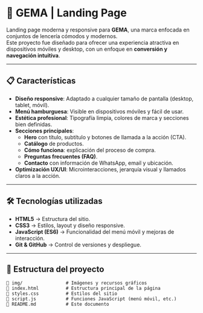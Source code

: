 # 🌸 GEMA | Landing Page

Landing page moderna y responsive para **GEMA**, una marca enfocada en conjuntos de lencería cómodos y modernos.  
Este proyecto fue diseñado para ofrecer una experiencia atractiva en dispositivos móviles y desktop, con un enfoque en **conversión y navegación intuitiva**.

---

## 📋 Características

- **Diseño responsive**: Adaptado a cualquier tamaño de pantalla (desktop, tablet, móvil).
- **Menú hamburguesa**: Visible en dispositivos móviles y fácil de usar.
- **Estética profesional**: Tipografía limpia, colores de marca y secciones bien definidas.
- **Secciones principales**:
  - **Hero** con título, subtítulo y botones de llamada a la acción (CTA).
  - **Catálogo** de productos.
  - **Cómo funciona**: explicación del proceso de compra.
  - **Preguntas frecuentes (FAQ)**.
  - **Contacto** con información de WhatsApp, email y ubicación.
- **Optimización UX/UI**: Microinteracciones, jerarquía visual y llamados claros a la acción.

---

## 🛠️ Tecnologías utilizadas

- **HTML5** → Estructura del sitio.
- **CSS3** → Estilos, layout y diseño responsive.
- **JavaScript (ES6)** → Funcionalidad del menú móvil y mejoras de interacción.
- **Git & GitHub** → Control de versiones y despliegue.

---

## 📂 Estructura del proyecto

```plaintext
📁 img/                # Imágenes y recursos gráficos
📄 index.html          # Estructura principal de la página
📄 styles.css          # Estilos del sitio
📄 script.js           # Funciones JavaScript (menú móvil, etc.)
📄 README.md           # Este documento
